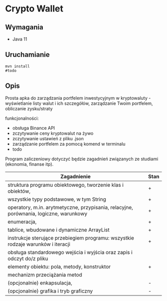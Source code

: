
# Crypto Wallet

## Wymagania
 - Java 11

## Uruchamianie
```shell
mvn install 
#todo
```

## Opis
Prosta apka do zarządzania portfelem inwestycyjnym w kryptowaluty - wyświetlanie listy walut 
i ich szczegółów, zarządzanie Twoim portfelem, obliczanie zysku/straty

funkcjonalności:
 - obsługa Binance API
 - zczytywanie ceny kryptowalut na żywo
 - zczytywanie ustawień z pliku .json
 - zarządzanie portfelem za pomocą komend w terminalu
 - todo
  
Program zaliczeniowy dotyczyć będzie zagadnień związanych ze studiami (ekonomia, finanse itp).

| Zagadnienie                                                                            | Stan                 |             
| -------------------------------------------------------------------------------------- | -------------------- |
| struktura programu obiektowego, tworzenie klas i obiektów,                             |          +           |
| wszystkie typy podstawowe, w tym String                                                |          +           | 
| operatory, m.in. arytmetyczne, przypisania, relacyjne, porównania, logiczne, warunkowy |          +           |
| enumeracja,                                                                            |          +           |
| tablice, wbudowane i dynamiczne ArrayList                                              |          +           |
| instrukcje sterujące przebiegiem programu: wszystkie rodzaje warunków i iteracji       |          +           |
| obsługa standardowego wejścia i wyjścia oraz zapis i odczyt do/z pliku                 |                      |
| elementy obiektu: pola, metody, konstruktor                                            |          +           |
| mechanizm przeciążania metod                                                           |                      |
| (opcjonalnie) enkapsulacja,                                                            |          -           |
| (opcjonalnie) grafika i tryb graficzny                                                 |          -           |